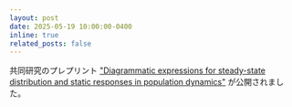 ```yaml
---
layout: post
date: 2025-05-19 10:00:00-0400
inline: true
related_posts: false
---
```


共同研究のプレプリント <a href='https://doi.org/10.48550/arXiv.2505.11296'>"Diagrammatic expressions for steady-state distribution and static responses in population dynamics"</a> が公開されました。
